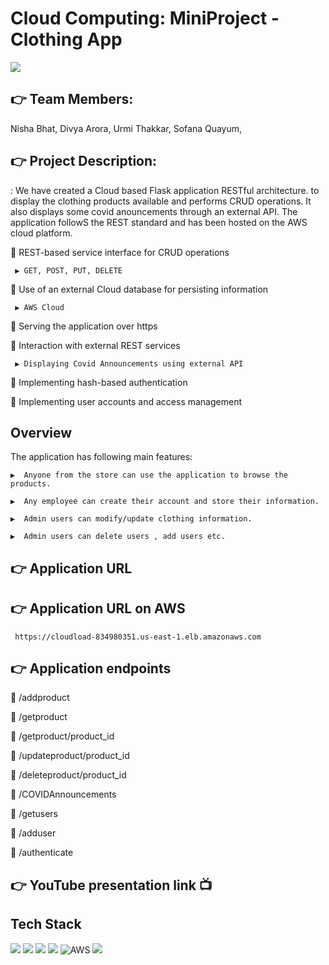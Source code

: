 # Cloud Computing: MiniProject - Clothing App

![](https://img.shields.io/github/languages/count/antra0497/Modalysis?color=orange&style=plastic)


## 👉  Team Members: 
 Nisha Bhat,
 Divya Arora,
 Urmi Thakkar,
 Sofana Quayum,


## 👉   Project Description:
:
We have created a Cloud based Flask application RESTful architecture. to display the clothing products available and performs CRUD operations. It also displays some covid anouncements through an external API. The application followS the REST standard and has been hosted on the AWS cloud platform.

🔵 REST-based service interface for CRUD operations 

     ▶️ GET, POST, PUT, DELETE
 
🔵 Use of an external Cloud database for persisting information

     ▶️ AWS Cloud 
     
🔵 Serving the application over https

🔵 Interaction with external REST services

     ▶️ Displaying Covid Announcements using external API
     

🔵 Implementing hash-based authentication

🔵 Implementing user accounts and access management

## Overview

The application has following main features:

    ▶️  Anyone from the store can use the application to browse the products.

    ▶️  Any employee can create their account and store their information.

    ▶️  Admin users can modify/update clothing information. 

    ▶️  Admin users can delete users , add users etc.
 

## 👉 Application URL
      


## 👉 Application URL on AWS
     https://cloudload-834980351.us-east-1.elb.amazonaws.com 


## 👉 Application endpoints


🔵  /addproduct

🔵  /getproduct

🔵  /getproduct/product_id

🔵  /updateproduct/product_id

🔵  /deleteproduct/product_id

🔵  /COVIDAnnouncements

🔵  /getusers

🔵  /adduser

🔵  /authenticate


## 👉 YouTube presentation link 📺



## Tech Stack

![](https://img.shields.io/badge/Python-14354C?style=for-the-badge&logo=python&logoColor=white)
![](https://img.shields.io/badge/Flask-000000?style=for-the-badge&logo=flask&logoColor=white)
![](https://img.shields.io/badge/HTML5-E34F26?style=for-the-badge&logo=html5&logoColor=white)
![](https://img.shields.io/badge/GitHub-100000?style=for-the-badge&logo=github&logoColor=white)
![AWS](https://img.shields.io/badge/AWS-%23FF9900.svg?style=for-the-badge&logo=amazon-aws&logoColor=white)
![](https://img.shields.io/badge/Visual_Studio_Code-0078D4?style=for-the-badge&logo=visual%20studio%20code&logoColor=white)






